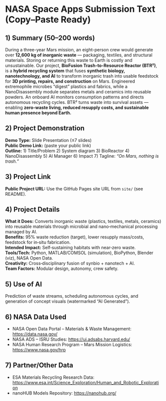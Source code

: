 # NASA Space Apps Submission Text (Copy–Paste Ready)

## 1) Summary (50–200 words)
During a three-year Mars mission, an eight-person crew would generate over **12,600 kg of inorganic waste** — packaging, textiles, and structural materials. Storing or returning this waste to Earth is costly and unsustainable.
Our project, **BioFusion Trash-to-Resource Reactor (BTR²)**, is a **hybrid recycling system** that fuses **synthetic biology, nanotechnology, and AI** to transform inorganic trash into usable feedstock for **3D printing, repairs, and construction** on Mars.
Engineered extremophile microbes “digest” plastics and fabrics, while a NanoDisassembly module separates metals and ceramics into reusable powders. An onboard AI monitors consumption patterns and directs autonomous recycling cycles.
BTR² turns waste into survival assets — enabling **zero-waste living, reduced resupply costs, and sustainable human presence beyond Earth.**

## 2) Project Demonstration
**Demo Type:** Slide Presentation (≤7 slides)  
**Public Demo Link:** (paste your public link)  
**Outline:** 1) Title/Problem 2) System diagram 3) BioReactor 4) NanoDisassembly 5) AI Manager 6) Impact 7) Tagline: *“On Mars, nothing is trash.”*

## 3) Project Link
**Public Project URL:** Use the GitHub Pages site URL from `site/` (see README).

## 4) Project Details
**What it Does:** Converts inorganic waste (plastics, textiles, metals, ceramics) into reusable materials through microbial and nano‑mechanical processing managed by AI.  
**Benefits:** 95% waste reduction (target), lower resupply mass/costs, feedstock for in‑situ fabrication.  
**Intended Impact:** Self‑sustaining habitats with near‑zero waste.  
**Tools/Tech:** Python, MATLAB/COMSOL (simulation), BioPython, Blender (viz), NASA Open Data.  
**Creativity:** Cross‑disciplinary fusion of synbio + nanotech + AI.  
**Team Factors:** Modular design, autonomy, crew safety.

## 5) Use of AI
Prediction of waste streams, scheduling autonomous cycles, and generation of concept visuals (watermarked “AI Generated”).

## 6) NASA Data Used
- NASA Open Data Portal – Materials & Waste Management: https://data.nasa.gov/  
- NASA ADS – ISRU Studies: https://ui.adsabs.harvard.edu/  
- NASA Human Research Program – Mars Mission Logistics: https://www.nasa.gov/hrp

## 7) Partner/Other Data
- ESA Materials Recycling Research Data: https://www.esa.int/Science_Exploration/Human_and_Robotic_Exploration  
- nanoHUB Models Repository: https://nanohub.org/

